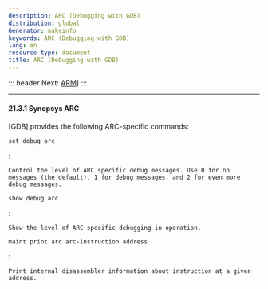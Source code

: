 ```yaml
---
description: ARC (Debugging with GDB)
distribution: global
Generator: makeinfo
keywords: ARC (Debugging with GDB)
lang: en
resource-type: document
title: ARC (Debugging with GDB)
---
```

::: header
Next: [ARM](ARM.html#ARM)]
:::

---

#### 21.3.1 Synopsys ARC

[GDB] provides the following ARC-specific commands:

`set debug arc`

:

```
Control the level of ARC specific debug messages. Use 0 for no messages (the default), 1 for debug messages, and 2 for even more debug messages.
```

`show debug arc`

:

```
Show the level of ARC specific debugging in operation.
```

`maint print arc arc-instruction address`

:

```
Print internal disassembler information about instruction at a given address.
```
